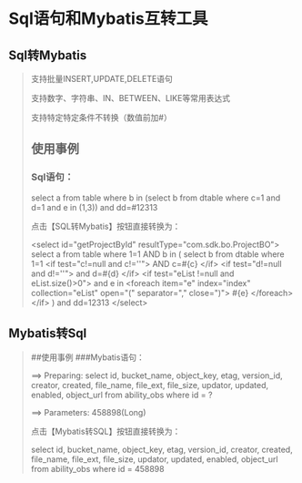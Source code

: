 # Sql语句和Mybatis互转工具

## Sql转Mybatis
> 支持批量INSERT,UPDATE,DELETE语句
>
> 支持数字、字符串、IN、BETWEEN、LIKE等常用表达式
> 
> 支持特定特定条件不转换（数值前加#）
> ## 使用事例
> ### Sql语句：
>
> select a from table where b in (select b from dtable where c=1 and d=1 and e in (1,3)) and dd=#12313
>
> 点击【SQL转Mybatis】按钮直接转换为：
>
> &lt;select id=&quot;getProjectById&quot; resultType=&quot;com.sdk.bo.ProjectBO&quot;&gt;
select a from table where 1=1 AND  b  in (
select b from dtable where 1=1
&lt;if test=&quot;c!=null and c!=&#x27;&#x27;&quot;&gt;
	  AND c=#{c}
&lt;/if&gt;
&lt;if test=&quot;d!=null and d!=&#x27;&#x27;&quot;&gt;
	  and d=#{d}
&lt;/if&gt;
&lt;if test=&quot;eList !=null and eList.size()&gt;0&quot;&gt;
	  and e in 
	&lt;foreach item=&quot;e&quot; index=&quot;index&quot; collection=&quot;eList&quot; open=&quot;(&quot; separator=&quot;,&quot; close=&quot;)&quot;&gt;
		#{e}
	&lt;/foreach&gt;
&lt;/if&gt;
) and dd=12313
&lt;/select&gt;
> 

## Mybatis转Sql
> ##使用事例
> ###Mybatis语句：
>
> ==>  Preparing: select id, bucket_name, object_key, etag, version_id, creator, created, file_name, file_ext, file_size, updator, updated, enabled, object_url from ability_obs where id = ? 
>
> ==> Parameters: 458898(Long)
>
> 点击【Mybatis转SQL】按钮直接转换为：
>
> select id, bucket_name, object_key, etag, version_id, creator, created, file_name, file_ext, file_size, updator, updated, enabled, object_url from ability_obs where id = 458898
